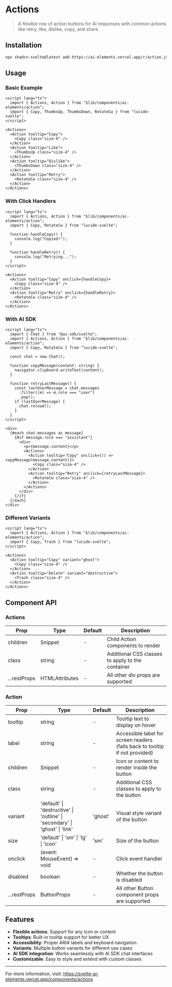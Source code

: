 # Actions

> A flexible row of action buttons for AI responses with common actions like retry, like, dislike, copy, and share.

## Installation

```bash
npx shadcn-svelte@latest add https://ai-elements.vercel.app/r/action.json
```

## Usage

### Basic Example

```svelte
<script lang="ts">
  import { Actions, Action } from "$lib/components/ai-elements/action";
  import { Copy, ThumbsUp, ThumbsDown, RotateCw } from "lucide-svelte";
</script>

<Actions>
  <Action tooltip="Copy">
    <Copy class="size-4" />
  </Action>
  <Action tooltip="Like">
    <ThumbsUp class="size-4" />
  </Action>
  <Action tooltip="Dislike">
    <ThumbsDown class="size-4" />
  </Action>
  <Action tooltip="Retry">
    <RotateCw class="size-4" />
  </Action>
</Actions>
```

### With Click Handlers

```svelte
<script lang="ts">
  import { Actions, Action } from "$lib/components/ai-elements/action";
  import { Copy, RotateCw } from "lucide-svelte";

  function handleCopy() {
    console.log("Copied!");
  }

  function handleRetry() {
    console.log("Retrying...");
  }
</script>

<Actions>
  <Action tooltip="Copy" onclick={handleCopy}>
    <Copy class="size-4" />
  </Action>
  <Action tooltip="Retry" onclick={handleRetry}>
    <RotateCw class="size-4" />
  </Action>
</Actions>
```

### With AI SDK

```svelte
<script lang="ts">
  import { Chat } from "@ai-sdk/svelte";
  import { Actions, Action } from "$lib/components/ai-elements/action";
  import { Copy, RotateCw } from "lucide-svelte";

  const chat = new Chat();

  function copyMessage(content: string) {
    navigator.clipboard.writeText(content);
  }

  function retryLastMessage() {
    const lastUserMessage = chat.messages
      .filter((m) => m.role === "user")
      .pop();
    if (lastUserMessage) {
      chat.reload();
    }
  }
</script>

<div>
  {#each chat.messages as message}
    {#if message.role === "assistant"}
      <div>
        <p>{message.content}</p>
        <Actions>
          <Action tooltip="Copy" onclick={() => copyMessage(message.content)}>
            <Copy class="size-4" />
          </Action>
          <Action tooltip="Retry" onclick={retryLastMessage}>
            <RotateCw class="size-4" />
          </Action>
        </Actions>
      </div>
    {/if}
  {/each}
</div>
```

### Different Variants

```svelte
<script lang="ts">
  import { Actions, Action } from "$lib/components/ai-elements/action";
  import { Copy, Trash } from "lucide-svelte";
</script>

<Actions>
  <Action tooltip="Copy" variant="ghost">
    <Copy class="size-4" />
  </Action>
  <Action tooltip="Delete" variant="destructive">
    <Trash class="size-4" />
  </Action>
</Actions>
```

## Component API

### Actions

| Prop         | Type                           | Default | Description                                      |
| ------------ | ------------------------------ | ------- | ------------------------------------------------ |
| children     | Snippet                        | -       | Child Action components to render                |
| class        | string                         | -       | Additional CSS classes to apply to the container |
| ...restProps | HTMLAttributes<HTMLDivElement> | -       | All other div props are supported                |

### Action

| Prop         | Type                                                                        | Default | Description                                                                 |
| ------------ | --------------------------------------------------------------------------- | ------- | --------------------------------------------------------------------------- |
| tooltip      | string                                                                      | -       | Tooltip text to display on hover                                            |
| label        | string                                                                      | -       | Accessible label for screen readers (falls back to tooltip if not provided) |
| children     | Snippet                                                                     | -       | Icon or content to render inside the button                                 |
| class        | string                                                                      | -       | Additional CSS classes to apply to the button                               |
| variant      | 'default' \| 'destructive' \| 'outline' \| 'secondary' \| 'ghost' \| 'link' | 'ghost' | Visual style variant of the button                                          |
| size         | 'default' \| 'sm' \| 'lg' \| 'icon'                                         | 'sm'    | Size of the button                                                          |
| onclick      | (event: MouseEvent) => void                                                 | -       | Click event handler                                                         |
| disabled     | boolean                                                                     | -       | Whether the button is disabled                                              |
| ...restProps | ButtonProps                                                                 | -       | All other Button component props are supported                              |

## Features

- **Flexible actions**: Support for any icon or content
- **Tooltips**: Built-in tooltip support for better UX
- **Accessibility**: Proper ARIA labels and keyboard navigation
- **Variants**: Multiple button variants for different use cases
- **AI SDK integration**: Works seamlessly with AI SDK chat interfaces
- **Customizable**: Easy to style and extend with custom classes

---

For more information, visit: https://svelte-ai-elements.vercel.app/components/actions
